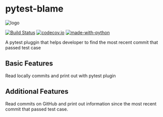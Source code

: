 # pytest-blame

![logo](.github/path-to-logo.png "alt-text")

[![Build Status](https://api.travis-ci.org/inTestiGator/pytest-blame.svg?branch=master)](https://travis-ci.org/inTestiGator/pytest-blame)
[![codecov.io](http://codecov.io/github/inTestiGator/pytest-blame/coverage.svg?branch=master)](http://codecov.io/github/inTestiGator/pytest-blame?branch=master)
[![made-with-python](http://img.shields.io/badge/Made%20with-Python-orange.svg)](https://www.python.org/)

A pytest pluggin that helps developer to find the most recent commit that passed
test case

## Basic Features

Read locally commits and print out with pytest plugin

## Additional Features

Read commits on GitHub and print out information since the most recent commit
that passed test case.
